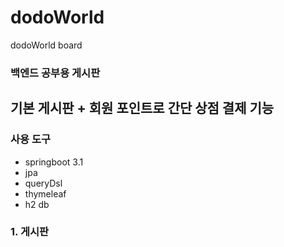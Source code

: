 # dodoWorld
dodoWorld board
### 백엔드 공부용 게시판
## 기본 게시판 + 회원 포인트로 간단 상점 결제 기능

### 사용 도구
- springboot 3.1
- jpa
- queryDsl
- thymeleaf
- h2 db

### 1. 게시판
